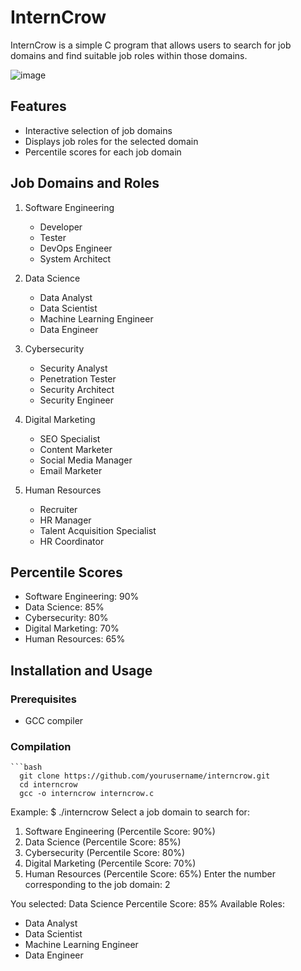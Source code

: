 # InternCrow

InternCrow is a simple C program that allows users to search for job domains and find suitable job roles within those domains.


![image](https://github.com/progprnv/Interncrow/assets/145828371/1a385da4-ebb9-4822-8490-a253abf57e76)




## Features

- Interactive selection of job domains
- Displays job roles for the selected domain
- Percentile scores for each job domain

## Job Domains and Roles

1. Software Engineering
   - Developer
   - Tester
   - DevOps Engineer
   - System Architect

2. Data Science
   - Data Analyst
   - Data Scientist
   - Machine Learning Engineer
   - Data Engineer

3. Cybersecurity
   - Security Analyst
   - Penetration Tester
   - Security Architect
   - Security Engineer

4. Digital Marketing
   - SEO Specialist
   - Content Marketer
   - Social Media Manager
   - Email Marketer

5. Human Resources
   - Recruiter
   - HR Manager
   - Talent Acquisition Specialist
   - HR Coordinator

## Percentile Scores

- Software Engineering: 90%
- Data Science: 85%
- Cybersecurity: 80%
- Digital Marketing: 70%
- Human Resources: 65%

## Installation and Usage

### Prerequisites

- GCC compiler

### Compilation

    ```bash
      git clone https://github.com/yourusername/interncrow.git
      cd interncrow
      gcc -o interncrow interncrow.c

Example:
$ ./interncrow
Select a job domain to search for:
1. Software Engineering (Percentile Score: 90%)
2. Data Science (Percentile Score: 85%)
3. Cybersecurity (Percentile Score: 80%)
4. Digital Marketing (Percentile Score: 70%)
5. Human Resources (Percentile Score: 65%)
Enter the number corresponding to the job domain: 2

You selected: Data Science
Percentile Score: 85%
Available Roles:
 - Data Analyst
 - Data Scientist
 - Machine Learning Engineer
 - Data Engineer

      



      
